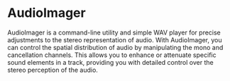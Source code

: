 # AudioImager
AudioImager is a command-line utility and simple WAV player for precise adjustments to the stereo representation of audio. With AudioImager, you can control the spatial distribution of audio by manipulating the mono and cancellation channels. This allows you to enhance or attenuate specific sound elements in a track, providing you with detailed control over the stereo perception of the audio.
